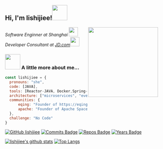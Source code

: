 
<h2> Hi, I'm lishijiee!<img src="https://media.giphy.com/media/mGcNjsfWAjY5AEZNw6/giphy.gif" width="50"></h2>
<img align='right' src="https://media.giphy.com/media/M9gbBd9nbDrOTu1Mqx/giphy.gif" width="230">
<p><em>Software Enginner at Shanghai </a><img src="https://media.giphy.com/media/fYSnHlufseco8Fh93Z/giphy.gif" width="30"></br>
Developer Consultant at <a href="https://www.jd.com">JD.com</a><img src="https://media.giphy.com/media/WUlplcMpOCEmTGBtBW/giphy.gif" width="30"> 
</em></p>

### <img src="https://media.giphy.com/media/VgCDAzcKvsR6OM0uWg/giphy.gif" width="50"> A little more about me...

```javascript
const lishijiee = {
  pronouns: "she",
  code: [JAVA],
  tools: [Reactor-JAVA, Docker,Spring-Boot,Spring-Cloud],
  architecture: ["microservices", "event-driven", "design system pattern"],
  communities: {
      eqing: "Founder of https://eqing.org, author to sqily, spaceX",
      apache: "Founder of Apache SpaceX (incubator) Committer",
  },
  challenge: "No Code"
}
```



[![GitHub lishijiee](https://img.shields.io/github/followers/lishijiee?label=follow&style=social)](https://github.com/lishijiee)
[![Commits Badge](https://badges.pufler.dev/commits/monthly/lishijiee)](https://badges.pufler.dev)
[![Repos Badge](https://badges.pufler.dev/repos/lishijiee)](https://badges.pufler.dev)
[![Years Badge](https://badges.pufler.dev/years/lishijiee)](https://badges.pufler.dev)
  

[![lishijiee's github stats](https://github-readme-stats.vercel.app/api?username=lishijiee&theme=tokyonight)](https://github.com/lishijiee/github-readme-stats)
[![Top Langs](https://github-readme-stats.vercel.app/api/top-langs/?username=lishijiee&layout=compact)](https://github.com/lishijiee/github-readme-stats)


<!---



## 【repo 仓库】  
[个人学习成长记录笔记](https://github.com/lishijiee/eee)


![访问次数](https://visitor-badge.glitch.me/badge?page_id=lishijiee.readme)  

![Github COntribution](https://ghchart.rshah.org/409ba5/lishijiee)

> Hi, I’m @lishijie**e**, a Java developer 💖 
- 💞️ I’m looking to collaborate on ...    
- 📫 How to reach me ...   
- 👀 I’m interested in ...
- 🌱 I’m currently learning ...

theme:
  synthwave 白标红字
  cobalt 红标绿字
  onedark 黄标红字
  gruvbox 黄标绿字
  tokyonight 蓝标青字
  merko 黄标青字
  radical 红标绿字
  dark 白标灰字

TODO  

lishijiee/lishijiee is a ✨ special ✨ repository because its `README.md` (this file) appears on your GitHub profile.
You can click the Preview link to take a look at your changes.
--->
